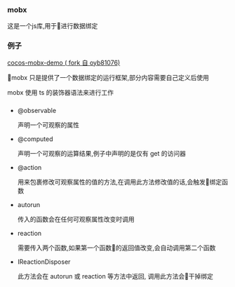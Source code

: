 ### mobx

这是一个js库,用于进行数据绑定

### 例子

[cocos-mobx-demo ( fork 自 oyb81076)](https://github.com/lijjLyb/cocos-mobx-demo)

mobx 只是提供了一个数据绑定的运行框架,部分内容需要自己定义后使用

mobx 使用 ts 的装饰器语法来进行工作

###

* @observable
  
  声明一个可观察的属性

* @computed

  声明一个可观察的运算结果,例子中声明的是仅有 get 的访问器

* @action

  用来包裹修改可观察属性的值的方法,在调用此方法修改值的话,会触发绑定函数

* autorun

  传入的函数会在任何可观察属性改变时调用

* reaction

  需要传入两个函数,如果第一个函数的返回值改变,会自动调用第二个函数

* IReactionDisposer

  此方法会在 autorun 或 reaction 等方法中返回, 调用此方法会干掉绑定